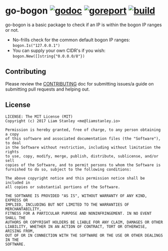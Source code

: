# go-bogon [![godoc](https://godoc.org/github.com/lrstanley/go-bogon?status.png)](https://godoc.org/github.com/lrstanley/go-bogon) [![goreport](https://goreportcard.com/badge/github.com/lrstanley/go-bogon)](https://goreportcard.com/report/github.com/lrstanley/go-bogon) [![build](https://travis-ci.org/lrstanley/go-bogon.svg?branch=master)](https://travis-ci.org/lrstanley/go-bogon)

go-bogon is a basic package to check if an IP is within the bogon IP ranges or not.

- No-frills check for the common default bogon IP ranges: `bogon.Is("127.0.0.1")`
- You can supply your own CIDR's if you wish: `bogon.New([]string{"0.0.0.0/8"})`

## Contributing

Please review the [CONTRIBUTING](https://github.com/lrstanley/go-bogon/blob/master/CONTRIBUTING.md)
doc for submitting issues/a guide on submitting pull requests and helping out.

## License

    LICENSE: The MIT License (MIT)
    Copyright (c) 2017 Liam Stanley <me@liamstanley.io>

    Permission is hereby granted, free of charge, to any person obtaining a copy
    of this software and associated documentation files (the "Software"), to deal
    in the Software without restriction, including without limitation the rights
    to use, copy, modify, merge, publish, distribute, sublicense, and/or sell
    copies of the Software, and to permit persons to whom the Software is
    furnished to do so, subject to the following conditions:

    The above copyright notice and this permission notice shall be included in
    all copies or substantial portions of the Software.

    THE SOFTWARE IS PROVIDED "AS IS", WITHOUT WARRANTY OF ANY KIND, EXPRESS OR
    IMPLIED, INCLUDING BUT NOT LIMITED TO THE WARRANTIES OF MERCHANTABILITY,
    FITNESS FOR A PARTICULAR PURPOSE AND NONINFRINGEMENT. IN NO EVENT SHALL THE
    AUTHORS OR COPYRIGHT HOLDERS BE LIABLE FOR ANY CLAIM, DAMAGES OR OTHER
    LIABILITY, WHETHER IN AN ACTION OF CONTRACT, TORT OR OTHERWISE, ARISING FROM,
    OUT OF OR IN CONNECTION WITH THE SOFTWARE OR THE USE OR OTHER DEALINGS IN THE
    SOFTWARE.
